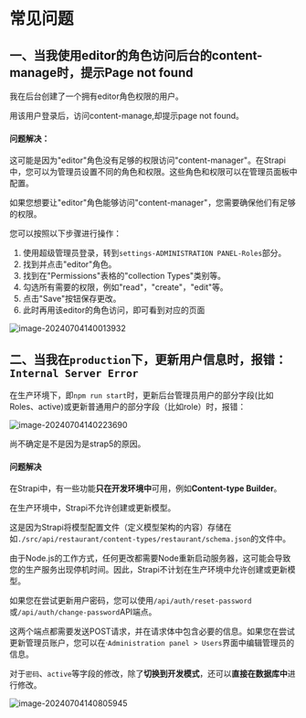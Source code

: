 # 常见问题

## 一、当我使用editor的角色访问后台的content-manage时，提示Page not found

我在后台创建了一个拥有editor角色权限的用户。

用该用户登录后，访问content-manage,却提示page not found。

#### 问题解决：

这可能是因为"editor"角色没有足够的权限访问"content-manager"。在Strapi中，您可以为管理员设置不同的角色和权限。这些角色和权限可以在管理员面板中配置。

如果您想要让"editor"角色能够访问"content-manager"，您需要确保他们有足够的权限。

您可以按照以下步骤进行操作：

1. 使用超级管理员登录，转到`settings-ADMINISTRATION PANEL-Roles`部分。
2. 找到并点击"editor"角色。
3. 找到在"Permissions"表格的"collection Types"类别等。
4. 勾选所有需要的权限，例如"read"，"create"，"edit"等。
5. 点击"Save"按钮保存更改。
6. 此时再用该editor的角色访问，即可看到对应的页面

![image-20240704140013932](https://image.imqd.cn/202407041400037.png)

## 二、当我在`production`下，更新用户信息时，报错：`Internal Server Error`

在生产环境下，即`npm run start`时，更新后台管理员用户的部分字段(比如Roles、active)或更新普通用户的部分字段（比如role）时，报错：

![image-20240704140223690](https://image.imqd.cn/202407041402722.png)

尚不确定是不是因为是strap5的原因。

#### 问题解决

在Strapi中，有一些功能**只在开发环境中**可用，例如**Content-type Builder**。

在生产环境中，Strapi不允许创建或更新模型。

这是因为Strapi将模型配置文件（定义模型架构的内容）存储在如`./src/api/restaurant/content-types/restaurant/schema.json`的文件中。

由于Node.js的工作方式，任何更改都需要Node重新启动服务器，这可能会导致您的生产服务出现停机时间。因此，Strapi不计划在生产环境中允许创建或更新模型。

如果您在尝试更新用户密码，您可以使用`/api/auth/reset-password`或`/api/auth/change-password`API端点。

这两个端点都需要发送POST请求，并在请求体中包含必要的信息。如果您在尝试更新管理员账户，您可以在·`Administration panel > Users`界面中编辑管理员的信息。

对于`密码`、`active`等字段的修改，除了**切换到开发模式**，还可以**直接在数据库中**进行修改。

![image-20240704140805945](https://image.imqd.cn/202407041408906.png)